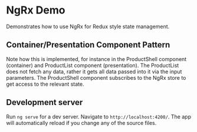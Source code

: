 # NgRx Demo

Demonstrates how to use NgRx for Redux style state management.

## Container/Presentation Component Pattern

Note how this is implemented, for instance in the ProductShell component (container) and ProductList component (presentation). The ProductList does not fetch any data, rather it gets all data passed into it via the input parameters. The ProductShell component subscribes to the NgRx store to get access to the relevant state.

## Development server

Run `ng serve` for a dev server. Navigate to `http://localhost:4200/`. The app will automatically reload if you change any of the source files.

